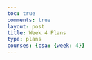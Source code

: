 ```yaml
---
toc: true
comments: true
layout: post
title: Week 4 Plans
type: plans
courses: {csa: {week: 4}}
---
```


